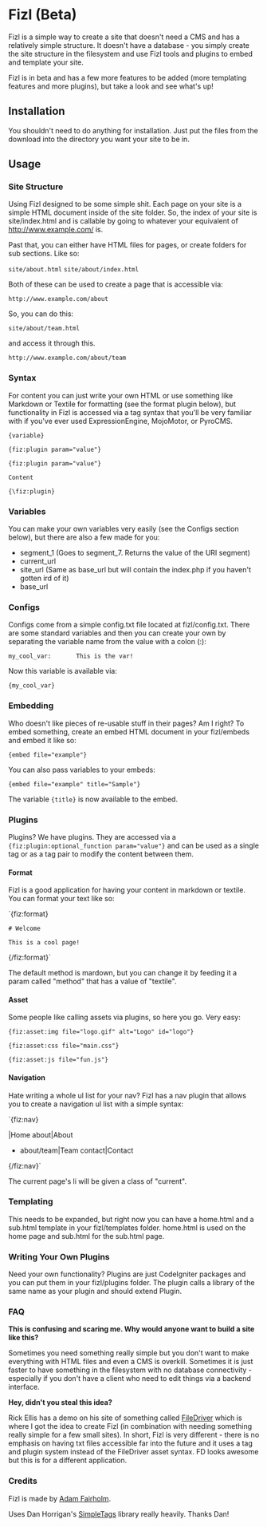 # Fizl (Beta)

Fizl is a simple way to create a site that doesn't need a CMS and has a relatively simple structure. It doesn't have a database - you simply create the site structure in the filesystem and use Fizl tools and plugins to embed and template your site.

Fizl is in beta and has a few more features to be added (more templating features and more plugins), but take a look and see what's up!

## Installation

You shouldn't need to do anything for installation. Just put the files from the download into the directory you want your site to be in.

## Usage

### Site Structure

Using Fizl designed to be some simple shit. Each page on your site is a simple HTML document inside of the site folder. So, the index of your site is site/index.html and is callable by going to whatever your equivalent of http://www.example.com/ is.

Past that, you can either have HTML files for pages, or create folders for sub sections. Like so:

`site/about.html`
`site/about/index.html`

Both of these can be used to create a page that is accessible via:

`http://www.example.com/about`

So, you can do this:

`site/about/team.html`

and access it through this.

`http://www.example.com/about/team`

### Syntax

For content you can just write your own HTML or use something like Markdown or Textile for formatting (see the format plugin below), but functionality in Fizl is accessed via a tag syntax that you'll be very familiar with if you've ever used ExpressionEngine, MojoMotor, or PyroCMS.

`{variable}`

`{fiz:plugin param="value"}`

	{fiz:plugin param="value"}

	Content

	{\fiz:plugin}

### Variables

You can make your own variables very easily (see the Configs section below), but there are also a few made for you:

* segment_1 (Goes to segment_7. Returns the value of the URI segment)
* current_url
* site_url (Same as base_url but will contain the index.php if you haven't gotten ird of it)
* base_url

### Configs

Configs come from a simple config.txt file located at fizl/config.txt. There are some standard variables and then you can create your own by separating the variable name from the value with a colon (:):

`my_cool_var: 		This is the var!`

Now this variable is available via:

`{my_cool_var}`

### Embedding

Who doesn't like pieces of re-usable stuff in their pages? Am I right? To embed something, create an embed HTML document in your fizl/embeds and embed it like so:

`{embed file="example"}`

You can also pass variables to your embeds:

`{embed file="example" title="Sample"}`

The variable `{title}` is now available to the embed.

### Plugins

Plugins? We have plugins. They are accessed via a `{fiz:plugin:optional_function param="value"}` and can be used as a single tag or as a tag pair to modify the content between them.

#### Format

Fizl is a good application for having your content in markdown or textile. You can format your text like so:

`{fiz:format}

	# Welcome

	This is a cool page!

{/fiz:format}`

The default method is mardown, but you can change it by feeding it a param called "method" that has a value of "textile".

#### Asset

Some people like calling assets via plugins, so here you go. Very easy:

`{fiz:asset:img file="logo.gif" alt="Logo" id="logo"}`

`{fiz:asset:css file="main.css"}`

`{fiz:asset:js file="fun.js"}`

#### Navigation

Hate writing a whole ul list for your nav? Fizl has a nav plugin that allows you to create a navigation ul list with a simple syntax:

`{fiz:nav}
	
|Home
about|About
- about/team|Team
contact|Contact
	
{/fiz:nav}`

The current page's li will be given a class of "current".

### Templating

This needs to be expanded, but right now you can have a home.html and a sub.html template in your fizl/templates folder. home.html is used on the home page and sub.html for the sub.html page.

### Writing Your Own Plugins

Need your own functionality? Plugins are just CodeIgniter packages and you can put them in your fizl/plugins folder. The plugin calls a library of the same name as your plugin and should extend Plugin.

### FAQ

**This is confusing and scaring me. Why would anyone want to build a site like this?**

Sometimes you need something really simple but you don't want to make everything with HTML files and even a CMS is overkill. Sometimes it is just faster to have something in the filesystem with no database connectivity - especially if you don't have a client who need to edit things via a backend interface.

**Hey, didn't you steal this idea?**

Rick Ellis has a demo on his site of something called [FileDriver](http://rickellis.com/design/filedriver.html) which is where I got the idea to create Fizl (in combination with needing something really simple for a few small sites). In short, Fizl is very different - there is no emphasis on having txt files accessible far into the future and it uses a tag and plugin system instead of the FileDriver asset syntax. FD looks awesome but this is for a different application.

### Credits

Fizl is made by [Adam Fairholm](http://www.adamfairholm.com/).

Uses Dan Horrigan's [SimpleTags](http://hg.dhorrigan.com/simpletags/overview) library really heavily. Thanks Dan!
